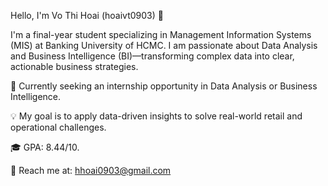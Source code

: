 Hello, I'm Vo Thi Hoai (hoaivt0903) 👋

I'm a final-year student specializing in Management Information Systems (MIS) at Banking University of HCMC. I am passionate about Data Analysis and Business Intelligence (BI)—transforming complex data into clear, actionable business strategies.

🔭 Currently seeking an internship opportunity in Data Analysis or Business Intelligence.

💡 My goal is to apply data-driven insights to solve real-world retail and operational challenges.

🎓 GPA: 8.44/10.

📧 Reach me at: hhoai0903@gmail.com

